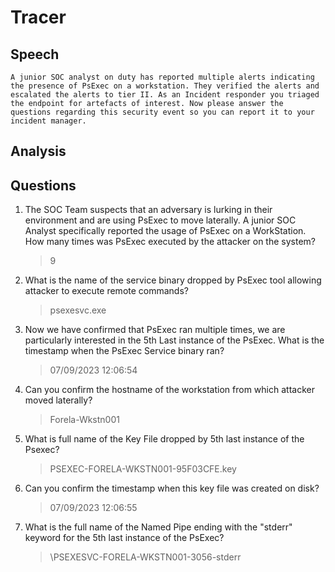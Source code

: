 # Tracer

## Speech
```
A junior SOC analyst on duty has reported multiple alerts indicating the presence of PsExec on a workstation. They verified the alerts and escalated the alerts to tier II. As an Incident responder you triaged the endpoint for artefacts of interest. Now please answer the questions regarding this security event so you can report it to your incident manager.
```

## Analysis

## Questions
1. The SOC Team suspects that an adversary is lurking in their environment and are using PsExec to move laterally. A junior SOC Analyst specifically reported the usage of PsExec on a WorkStation. How many times was PsExec executed by the attacker on the system?
    > 9
2. What is the name of the service binary dropped by PsExec tool allowing attacker to execute remote commands?
    > psexesvc.exe
3. Now we have confirmed that PsExec ran multiple times, we are particularly interested in the 5th Last instance of the PsExec. What is the timestamp when the PsExec Service binary ran?
    > 07/09/2023 12:06:54
4. Can you confirm the hostname of the workstation from which attacker moved laterally?
    > Forela-Wkstn001
5. What is full name of the Key File dropped by 5th last instance of the Psexec?
    > PSEXEC-FORELA-WKSTN001-95F03CFE.key
6. Can you confirm the timestamp when this key file was created on disk?
    > 07/09/2023 12:06:55
7. What is the full name of the Named Pipe ending with the "stderr" keyword for the 5th last instance of the PsExec?
    > \PSEXESVC-FORELA-WKSTN001-3056-stderr